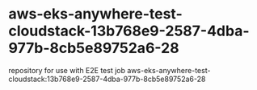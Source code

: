 # aws-eks-anywhere-test-cloudstack-13b768e9-2587-4dba-977b-8cb5e89752a6-28
repository for use with E2E test job aws-eks-anywhere-test-cloudstack:13b768e9-2587-4dba-977b-8cb5e89752a6-28
